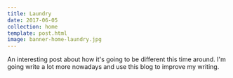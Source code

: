 ```yaml
---
title: Laundry
date: 2017-06-05
collection: home
template: post.html
image: banner-home-laundry.jpg
---
```


An interesting post about how it's going to be different this time around. I'm going write a lot more nowadays and use this blog to improve my writing.